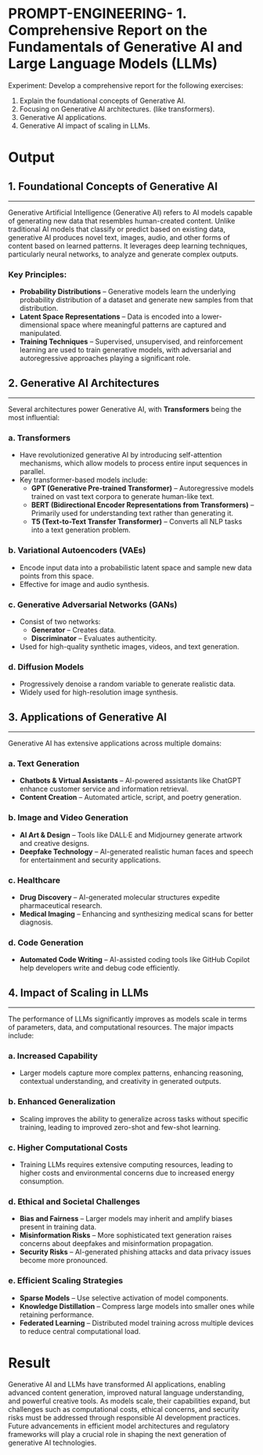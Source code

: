 
# PROMPT-ENGINEERING- 1.	Comprehensive Report on the Fundamentals of Generative AI and Large Language Models (LLMs)
Experiment:
Develop a comprehensive report for the following exercises:
1.	Explain the foundational concepts of Generative AI. 
2.	Focusing on Generative AI architectures. (like transformers).
3.	Generative AI applications.
4.	Generative AI impact of scaling in LLMs.

# Output

## 1. Foundational Concepts of Generative AI  
___
Generative Artificial Intelligence (Generative AI) refers to AI models capable of generating new data that resembles human-created content. Unlike traditional AI models that classify or predict based on existing data, generative AI produces novel text, images, audio, and other forms of content based on learned patterns. It leverages deep learning techniques, particularly neural networks, to analyze and generate complex outputs.

### Key Principles:
- **Probability Distributions** – Generative models learn the underlying probability distribution of a dataset and generate new samples from that distribution.
- **Latent Space Representations** – Data is encoded into a lower-dimensional space where meaningful patterns are captured and manipulated.
- **Training Techniques** – Supervised, unsupervised, and reinforcement learning are used to train generative models, with adversarial and autoregressive approaches playing a significant role.

## 2. Generative AI Architectures  
___
Several architectures power Generative AI, with **Transformers** being the most influential:

### a. Transformers
- Have revolutionized generative AI by introducing self-attention mechanisms, which allow models to process entire input sequences in parallel.
- Key transformer-based models include:
  - **GPT (Generative Pre-trained Transformer)** – Autoregressive models trained on vast text corpora to generate human-like text.
  - **BERT (Bidirectional Encoder Representations from Transformers)** – Primarily used for understanding text rather than generating it.
  - **T5 (Text-to-Text Transfer Transformer)** – Converts all NLP tasks into a text generation problem.

### b. Variational Autoencoders (VAEs)
- Encode input data into a probabilistic latent space and sample new data points from this space.
- Effective for image and audio synthesis.

### c. Generative Adversarial Networks (GANs)
- Consist of two networks:
  - **Generator** – Creates data.
  - **Discriminator** – Evaluates authenticity.
- Used for high-quality synthetic images, videos, and text generation.

### d. Diffusion Models
- Progressively denoise a random variable to generate realistic data.
- Widely used for high-resolution image synthesis.

## 3. Applications of Generative AI  
___
Generative AI has extensive applications across multiple domains:

### a. Text Generation
- **Chatbots & Virtual Assistants** – AI-powered assistants like ChatGPT enhance customer service and information retrieval.
- **Content Creation** – Automated article, script, and poetry generation.

### b. Image and Video Generation
- **AI Art & Design** – Tools like DALL·E and Midjourney generate artwork and creative designs.
- **Deepfake Technology** – AI-generated realistic human faces and speech for entertainment and security applications.

### c. Healthcare
- **Drug Discovery** – AI-generated molecular structures expedite pharmaceutical research.
- **Medical Imaging** – Enhancing and synthesizing medical scans for better diagnosis.

### d. Code Generation
- **Automated Code Writing** – AI-assisted coding tools like GitHub Copilot help developers write and debug code efficiently.

## 4. Impact of Scaling in LLMs  
___
The performance of LLMs significantly improves as models scale in terms of parameters, data, and computational resources. The major impacts include:

### a. Increased Capability
- Larger models capture more complex patterns, enhancing reasoning, contextual understanding, and creativity in generated outputs.

### b. Enhanced Generalization
- Scaling improves the ability to generalize across tasks without specific training, leading to improved zero-shot and few-shot learning.

### c. Higher Computational Costs
- Training LLMs requires extensive computing resources, leading to higher costs and environmental concerns due to increased energy consumption.

### d. Ethical and Societal Challenges
- **Bias and Fairness** – Larger models may inherit and amplify biases present in training data.
- **Misinformation Risks** – More sophisticated text generation raises concerns about deepfakes and misinformation propagation.
- **Security Risks** – AI-generated phishing attacks and data privacy issues become more pronounced.

### e. Efficient Scaling Strategies
- **Sparse Models** – Use selective activation of model components.
- **Knowledge Distillation** – Compress large models into smaller ones while retaining performance.
- **Federated Learning** – Distributed model training across multiple devices to reduce central computational load.



# Result
Generative AI and LLMs have transformed AI applications, enabling advanced content generation, improved natural language understanding, and powerful creative tools. As models scale, their capabilities expand, but challenges such as computational costs, ethical concerns, and security risks must be addressed through responsible AI development practices. Future advancements in efficient model architectures and regulatory frameworks will play a crucial role in shaping the next generation of generative AI technologies.
